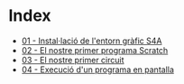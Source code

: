 # Index

- [01 - Instal·lació de l'entorn gràfic S4A](S4A-01.md)
- [02 - El nostre primer programa Scratch](S4A-02.md)
- [03 - El nostre primer circuit](S4A-03.md)
- [04 - Execució d'un programa en pantalla](S4A-04.md)
